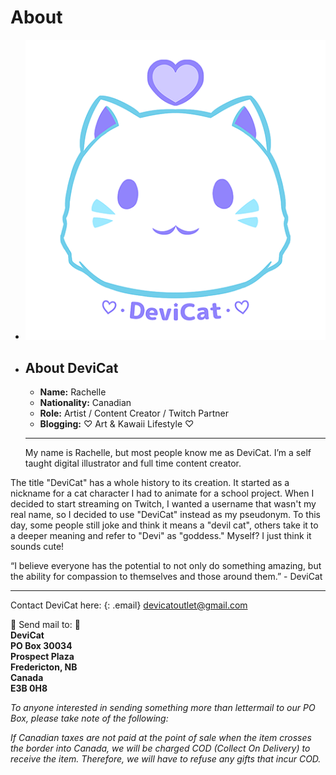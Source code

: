 # About

* ![](img/devicatlogobrand.png)

* ## About DeviCat
  * **Name:** Rachelle 
  * **Nationality:** Canadian
  * **Role:** Artist / Content Creator / Twitch Partner
  * **Blogging:** ♡ Art & Kawaii Lifestyle ♡


  ---

  My name is Rachelle, but most people know me as DeviCat. I’m a self taught digital illustrator and full time content creator.

The title "DeviCat" has a whole history to its creation. It started as a nickname for a cat character I had to animate for a school project. When I decided to start streaming on Twitch, I wanted a username that wasn't my real name, so I decided to use "DeviCat" instead as my pseudonym. To this day, some people still joke and think it means a "devil cat", others take it to a deeper meaning and refer to "Devi" as "goddess." Myself? I just think it sounds cute!

“I believe everyone has the potential to not only do something amazing, but the ability for compassion to themselves and those around them.” - DeviCat

---

Contact DeviCat here:
{: .email}
[devicatoutlet@gmail.com](mailto:devicatoutlet@gmail.com)

💌 Send mail to: 💌<br>
<b>DeviCat <br>
PO Box 30034 <br>
Prospect Plaza <br>
Fredericton, NB <br>
Canada <br>
E3B 0H8 </b> <br>

<i>To anyone interested in sending something more than lettermail to our PO Box,
please take note of the following:</i>

<i>If Canadian taxes are not paid at the point of sale when the item crosses the
border into Canada, we will be charged COD (Collect On Delivery) to receive
the item. Therefore, we will have to refuse any gifts that incur COD.</i>
